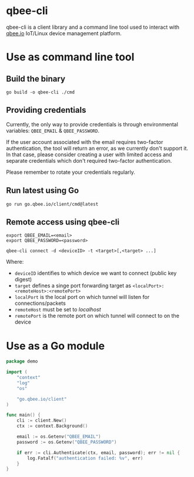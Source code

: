 # qbee-cli

qbee-cli is a client library and a command line tool used to interact with [qbee.io](https://qbee.io) IoT/Linux device management platform.


# Use as command line tool

## Build the binary

```shell
go build -o qbee-cli ./cmd
```

## Providing credentials

Currently, the only way to provide credentials is through environmental variables: `QBEE_EMAIL` & `QBEE_PASSWORD`.

If the user account associated with the email requires two-factor authentication, the tool will return an error, as we currently don't support it. In that case, please consider creating a user with limited access and separate credentials which don't required two-factor authentication.

Please remember to rotate your credentials regularly.

## Run latest using Go

```shell
go run go.qbee.io/client/cmd@latest
```

## Remote access using qbee-cli

```shell
export QBEE_EMAIL=<email>
export QBEE_PASSWORD=<password>

qbee-cli connect -d <deviceID> -t <target>[,<target> ...]
```

Where:
- `deviceID` identifies to which device we want to connect (public key digest)
- `target` defines a singe port forwarding target as `<localPort>:<remoteHost>:<remotePort>`
- `localPort` is the local port on which tunnel will listen for connections/packets
- `remoteHost` must be set to _localhost_
- `remotePort` is the remote port on which tunnel will connect to on the device

# Use as a Go module

```go
package demo

import (
	"context"
	"log"
	"os"

	"go.qbee.io/client"
)

func main() {
	cli := client.New()
	ctx := context.Background()

	email := os.Getenv("QBEE_EMAIL")
	password := os.Getenv("QBEE_PASSWORD")

	if err := cli.Authenticate(ctx, email, password); err != nil {
		log.Fatalf("authentication failed: %v", err)
	}
}
```

